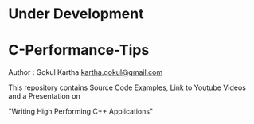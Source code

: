 # Under Development
# C-Performance-Tips

Author : Gokul Kartha <kartha.gokul@gmail.com>


This repository contains Source Code Examples, Link to Youtube Videos and a Presentation on 

"Writing High Performing C++ Applications"
